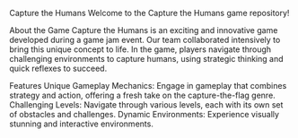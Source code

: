 Capture the Humans
Welcome to the Capture the Humans game repository!

About the Game
Capture the Humans is an exciting and innovative game developed during a game jam event. Our team collaborated intensively to bring this unique concept to life. In the game, players navigate through challenging environments to capture humans, using strategic thinking and quick reflexes to succeed.

Features
Unique Gameplay Mechanics: Engage in gameplay that combines strategy and action, offering a fresh take on the capture-the-flag genre.
Challenging Levels: Navigate through various levels, each with its own set of obstacles and challenges.
Dynamic Environments: Experience visually stunning and interactive environments.
